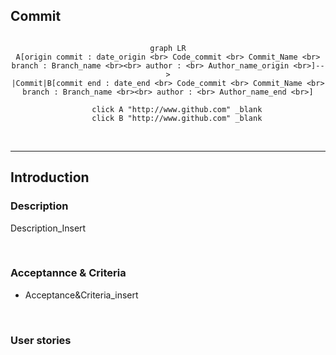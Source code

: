 ## Commit

<div align="center">

```mermaid

graph LR
A[origin commit : date_origin <br> Code_commit <br> Commit_Name <br> branch : Branch_name <br><br> author : <br> Author_name_origin <br>]-->
|Commit|B[commit end : date_end <br> Code_commit <br> Commit_Name <br> branch : Branch_name <br><br> author : <br> Author_name_end <br>]

    click A "http://www.github.com" _blank
    click B "http://www.github.com" _blank
```

</div>
<br>

___
## Introduction
### Description

Description_Insert

<br>

### Acceptannce & Criteria

- Acceptance&Criteria_insert

<br>

### User stories


